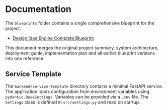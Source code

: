# Documentation

The `blueprints` folder contains a single comprehensive blueprint for the project.

- [Design Idea Engine Complete Blueprint](blueprints/DesignIdeaEngineCompleteBlueprint.md)

This document merges the original project summary, system architecture, deployment guide, implementation plan and all earlier blueprint versions into one reference.

## Service Template

The `backend/service-template` directory contains a minimal FastAPI service. The
application loads configuration from environment variables using
`pydantic.BaseSettings`. Variables can be provided via a `.env` file. The
`Settings` class is defined in `src/settings.py` and read on startup.
